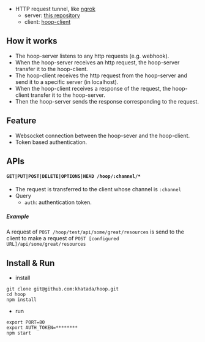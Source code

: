 
- HTTP request tunnel, like [ngrok](https://ngrok.com/)
    - server: [this repository](https://github.com/khatada/hoop)
    - client: [hoop-client](https://github.com/khatada/hoop-client)

## How it works
- The hoop-server listens to any http requests (e.g. webhook).
- When the hoop-server receives an http request, the hoop-server transfer it to the hoop-client.
- The hoop-client receives the http request from the hoop-server and send it to a specific server (in localhost).
- When the hoop-client receives a response of the request, the hoop-client transfer it to the hoop-server.
- Then the hoop-server sends the response corresponding to the request.

## Feature
- Websocket connection between the hoop-sever and the hoop-client.
- Token based authentication.

## APIs

#### `GET|PUT|POST|DELETE|OPTIONS|HEAD /hoop/:channel/*`
- The request is transferred to the client whose channel is `:channel`
- Query
    - `auth`: authentication token.

##### Example
A request of `POST /hoop/test/api/some/great/resources` is send to the client
to make a request of `POST [configured URL]/api/some/great/resources` 

## Install & Run

- install
```
git clone git@github.com:khatada/hoop.git
cd hoop
npm install
```

- run
```
export PORT=80
export AUTH_TOKEN=********
npm start
```
